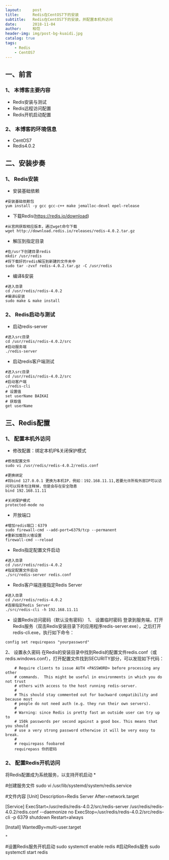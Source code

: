 ```yaml
---
layout:     post
title:      Redis在CentOS7下的安装
subtitle:   Redis在CentOS7下的安装，并配置本机外访问
date:       2018-11-04
author:     柏恺
header-img: img/post-bg-kuaidi.jpg
catalog: true
tags:
    - Redis
    - CentOS7
---
```


## 一、前言

### 1、 本博客主要内容
* Redis安装与测试
* Redis远程访问配置
* Redis开机启动配置

### 2、 本博客的环境信息
* CentOS7
* Redis4.0.2

## 二、安装步奏

### 1、 Redis安装
* 安装基础依赖
```
#安装基础依赖包
yum install -y gcc gcc-c++ make jemalloc-devel epel-release
```
* 下载Redis(https://redis.io/download)
```
#从官网获取相应版本，通过wget命令下载
wget http://download.redis.io/releases/redis-4.0.2.tar.gz
```
* 解压到指定目录
```
#在/usr下创建目录redis
mkdir /usr/redis
#将下载好的redis解压到新建的文件夹中
sudo tar -zvxf redis-4.0.2.tar.gz -C /usr/redis
```
* 编译&安装
```
#进入目录
cd /usr/redis/redis-4.0.2
#编译&安装
sudo make & make install
``` 

### 2、 Redis启动与测试
* 启动redis-server
```
#进入src目录
cd /usr/redis/redis-4.0.2/src
#启动服务端
./redis-server
```
* 启动redis客户端测试
```
#进入src目录
cd /usr/redis/redis-4.0.2/src
#启动客户端
./redis-cli
# 设置值
set userName BAIKAI
# 获取值
get userName
```

## 三、Redis配置

### 1、 配置本机外访问
* 修改配置：绑定本机IP&关闭保护模式
```
#修改配置文件
sudo vi /usr/redis/redis-4.0.2/redis.conf

#更换绑定
#将bind 127.0.0.1 更换为本机IP，例如：192.168.11.11,若要允许所有外部IP可以访问可以将本句注释掉，但是会存在安全隐患
bind 192.168.11.11

#关闭保护模式
protected-mode no
```
* 开放端口
```
#增加redis端口：6379
sudo firewall-cmd --add-port=6379/tcp --permanent
#重新加载防火墙设置
firewall-cmd --reload
```
* Redis指定配置文件启动
```
#进入目录
cd /usr/redis/redis-4.0.2
#指定配置文件启动
./src/redis-server redis.conf
```
* Redis客户端连接指定Redis Server
```
#进入目录
cd /usr/redis/redis-4.0.2
#连接指定Redis Server
./src/redis-cli -h 192.168.11.11
```
* 设置Redis访问密码（默认没有密码）
1、 设置临时密码
  登录到服务端，打开Redis服务（双击Redis安装目录下的应用程序redis-server.exe），之后打开redis-cli.exe，执行如下命令：
```
config set requirepass "yourpassword"
```
2、 设置永久密码
  在Redis的安装目录中找到Redis的配置文件redis.conf（或redis.windows.conf），打开配置文件找到SECURITY部分，可以发现如下代码：

```
    # Require clients to issue AUTH <PASSWORD> before processing any other
    # commands.  This might be useful in environments in which you do not trust
    # others with access to the host running redis-server.
    #
    # This should stay commented out for backward compatibility and because most
    # people do not need auth (e.g. they run their own servers).
    #
    # Warning: since Redis is pretty fast an outside user can try up to
    # 150k passwords per second against a good box. This means that you should
    # use a very strong password otherwise it will be very easy to break.
    #
    # requirepass foobared
    requirepass 你的密码
```

### 2、 配置Redis开机访问
将Redis配置成为系统服务，以支持开机启动
* 

#创建服务文件
sudo vi /usr/lib/systemd/system/redis.service

#文件内容
[Unit]
Description=Redis Server
After=network.target

[Service]
ExecStart=/usr/redis/redis-4.0.2/src/redis-server /usr/redis/redis-4.0.2/redis.conf --daemonize no
ExecStop=/usr/redis/redis-4.0.2/src/redis-cli -p 6379 shutdown
Restart=always

[Install]
WantedBy=multi-user.target
```
*
```
#设置Redis服务开机启动
sudo systemctl enable redis
#启动Redis服务
sudo systemctl start redis
```

